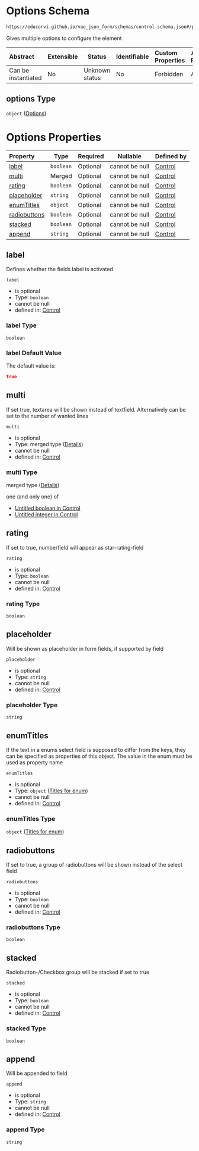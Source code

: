 # Options Schema

```txt
https://educorvi.github.io/vue_json_form/schemas/control.schema.json#/properties/options
```

Gives multiple options to configure the element


| Abstract            | Extensible | Status         | Identifiable | Custom Properties | Additional Properties | Access Restrictions | Defined In                                                                     |
| :------------------ | ---------- | -------------- | ------------ | :---------------- | --------------------- | ------------------- | ------------------------------------------------------------------------------ |
| Can be instantiated | No         | Unknown status | No           | Forbidden         | Allowed               | none                | [control.schema.json\*](../schemas/control.schema.json "open original schema") |

## options Type

`object` ([Options](control-properties-options.md))

# Options Properties

| Property                      | Type      | Required | Nullable       | Defined by                                                                                                                                                                                |
| :---------------------------- | --------- | -------- | -------------- | :---------------------------------------------------------------------------------------------------------------------------------------------------------------------------------------- |
| [label](#label)               | `boolean` | Optional | cannot be null | [Control](control-properties-options-properties-label.md "https&#x3A;//educorvi.github.io/vue_json_form/schemas/control.schema.json#/properties/options/properties/label")                |
| [multi](#multi)               | Merged    | Optional | cannot be null | [Control](control-properties-options-properties-multi.md "https&#x3A;//educorvi.github.io/vue_json_form/schemas/control.schema.json#/properties/options/properties/multi")                |
| [rating](#rating)             | `boolean` | Optional | cannot be null | [Control](control-properties-options-properties-rating.md "https&#x3A;//educorvi.github.io/vue_json_form/schemas/control.schema.json#/properties/options/properties/rating")              |
| [placeholder](#placeholder)   | `string`  | Optional | cannot be null | [Control](control-properties-options-properties-placeholder.md "https&#x3A;//educorvi.github.io/vue_json_form/schemas/control.schema.json#/properties/options/properties/placeholder")    |
| [enumTitles](#enumtitles)     | `object`  | Optional | cannot be null | [Control](control-properties-options-properties-titles-for-enum.md "https&#x3A;//educorvi.github.io/vue_json_form/schemas/control.schema.json#/properties/options/properties/enumTitles") |
| [radiobuttons](#radiobuttons) | `boolean` | Optional | cannot be null | [Control](control-properties-options-properties-radiobuttons.md "https&#x3A;//educorvi.github.io/vue_json_form/schemas/control.schema.json#/properties/options/properties/radiobuttons")  |
| [stacked](#stacked)           | `boolean` | Optional | cannot be null | [Control](control-properties-options-properties-stacked.md "https&#x3A;//educorvi.github.io/vue_json_form/schemas/control.schema.json#/properties/options/properties/stacked")            |
| [append](#append)             | `string`  | Optional | cannot be null | [Control](control-properties-options-properties-append.md "https&#x3A;//educorvi.github.io/vue_json_form/schemas/control.schema.json#/properties/options/properties/append")              |

## label

Defines whether the fields label is activated


`label`

-   is optional
-   Type: `boolean`
-   cannot be null
-   defined in: [Control](control-properties-options-properties-label.md "https&#x3A;//educorvi.github.io/vue_json_form/schemas/control.schema.json#/properties/options/properties/label")

### label Type

`boolean`

### label Default Value

The default value is:

```json
true
```

## multi

If set true, textarea will be shown instead of textfield. 
 Alternatively can be set to the number of wanted lines


`multi`

-   is optional
-   Type: merged type ([Details](control-properties-options-properties-multi.md))
-   cannot be null
-   defined in: [Control](control-properties-options-properties-multi.md "https&#x3A;//educorvi.github.io/vue_json_form/schemas/control.schema.json#/properties/options/properties/multi")

### multi Type

merged type ([Details](control-properties-options-properties-multi.md))

one (and only one) of

-   [Untitled boolean in Control](control-properties-options-properties-multi-oneof-0.md "check type definition")
-   [Untitled integer in Control](control-properties-options-properties-multi-oneof-1.md "check type definition")

## rating

If set to true, numberfield will appear as star-rating-field


`rating`

-   is optional
-   Type: `boolean`
-   cannot be null
-   defined in: [Control](control-properties-options-properties-rating.md "https&#x3A;//educorvi.github.io/vue_json_form/schemas/control.schema.json#/properties/options/properties/rating")

### rating Type

`boolean`

## placeholder

Will be shown as placeholder in form fields, if supported by field


`placeholder`

-   is optional
-   Type: `string`
-   cannot be null
-   defined in: [Control](control-properties-options-properties-placeholder.md "https&#x3A;//educorvi.github.io/vue_json_form/schemas/control.schema.json#/properties/options/properties/placeholder")

### placeholder Type

`string`

## enumTitles

If the text in a enums select field is supposed to differ from the keys, they can be specified as properties of this object. The value in the enum must be used as property name


`enumTitles`

-   is optional
-   Type: `object` ([Titles for enum](control-properties-options-properties-titles-for-enum.md))
-   cannot be null
-   defined in: [Control](control-properties-options-properties-titles-for-enum.md "https&#x3A;//educorvi.github.io/vue_json_form/schemas/control.schema.json#/properties/options/properties/enumTitles")

### enumTitles Type

`object` ([Titles for enum](control-properties-options-properties-titles-for-enum.md))

## radiobuttons

If set to true, a group of radiobuttons will be shown instead of the select field


`radiobuttons`

-   is optional
-   Type: `boolean`
-   cannot be null
-   defined in: [Control](control-properties-options-properties-radiobuttons.md "https&#x3A;//educorvi.github.io/vue_json_form/schemas/control.schema.json#/properties/options/properties/radiobuttons")

### radiobuttons Type

`boolean`

## stacked

Radiobutton-/Checkbox group will be stacked if set to true


`stacked`

-   is optional
-   Type: `boolean`
-   cannot be null
-   defined in: [Control](control-properties-options-properties-stacked.md "https&#x3A;//educorvi.github.io/vue_json_form/schemas/control.schema.json#/properties/options/properties/stacked")

### stacked Type

`boolean`

## append

Will be appended to field


`append`

-   is optional
-   Type: `string`
-   cannot be null
-   defined in: [Control](control-properties-options-properties-append.md "https&#x3A;//educorvi.github.io/vue_json_form/schemas/control.schema.json#/properties/options/properties/append")

### append Type

`string`

